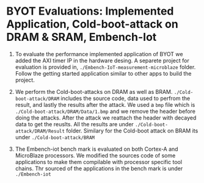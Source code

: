 # BYOT Evaluations: Implemented Application, Cold-boot-attack on DRAM & SRAM, Embench-Iot

1. To evaluate the performance implemented application of BYOT we added the AXI timer IP in the hardware desing. A separete project for evaluation is provided in,  `./Embench-IoT-measurement-microblaze` folder. Follow the getting started application similar to other apps to build the project.

2. We perform the Cold-boot-attacks on DRAM as well as BRAM. `./Cold-boot-attack/DRAM` includes the source code, data used to perfrom the result, and lastly the results after the attack. We used a `bmp` file which is `./Cold-boot-attack/DRAM/Data/1.bmp` and we remove the header before doing the attacks. After the attack we reattach the header with decayed data to get the reuslts. All the results are under `./Cold-boot-attack/DRAM/Result` folder. Similary for the Cold-boot attack on BRAM its under `./Cold-boot-attack/BRAM`

3. The Embench-iot bench mark is evaluated on both Cortex-A and MicroBlaze processors. We modified the sources code of some applications to make them compilable with processor specific tool chains. Thr sourced of the applications in the bench mark is under `./Embench-iot`